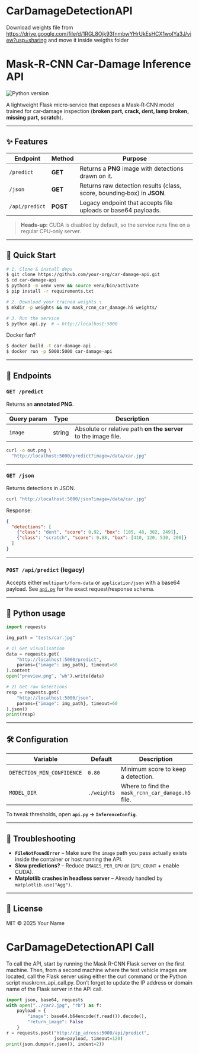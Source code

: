 # CarDamageDetectionAPI

Download weights file from https://drive.google.com/file/d/1RGL8Ojk93fnmbwYHrUkEsHCX1woIYa3J/view?usp=sharing and move it inside weigths folder



# Mask‑R‑CNN Car‑Damage Inference API

![Python version](https://img.shields.io/badge/python-3.8+-blue)

A lightweight Flask micro‑service that exposes a Mask‑R‑CNN model trained for car‑damage inspection (**broken part, crack, dent, lamp broken, missing part, scratch**).

---

## ✨ Features

| Endpoint       | Method   | Purpose                                                                 |
| -------------- | -------- | ----------------------------------------------------------------------- |
| `/predict`     | **GET**  | Returns a **PNG** image with detections drawn on it.                    |
| `/json`        | **GET**  | Returns raw detection results (class, score, bounding‑box) in **JSON**. |
| `/api/predict` | **POST** | Legacy endpoint that accepts file uploads or base64 payloads.           |

> **Heads‑up:** CUDA is disabled by default, so the service runs fine on a regular CPU‑only server.

---

## 🚀 Quick Start

```bash
# 1. Clone & install deps
$ git clone https://github.com/your‑org/car‑damage‑api.git
$ cd car‑damage‑api
$ python3 -m venv venv && source venv/bin/activate
$ pip install -r requirements.txt

# 2. Download your trained weights ↴
$ mkdir -p weights && mv mask_rcnn_car_damage.h5 weights/

# 3. Run the service
$ python api.py  # ⇒ http://localhost:5000
```

Docker fan?

```bash
$ docker build -t car-damage-api .
$ docker run -p 5000:5000 car-damage-api
```

---

## 📑 Endpoints

### `GET /predict`

Returns an **annotated PNG**.

| Query param | Type   | Description                                                    |
| ----------- | ------ | -------------------------------------------------------------- |
| `image`     | string | Absolute or relative path **on the server** to the image file. |

```bash
curl -o out.png \
  "http://localhost:5000/predict?image=/data/car.jpg"
```

---

### `GET /json`

Returns detections in JSON.

```bash
curl "http://localhost:5000/json?image=/data/car.jpg"
```

Response:

```json
{
  "detections": [
    {"class": "dent", "score": 0.92, "box": [105, 48, 302, 249]},
    {"class": "scratch", "score": 0.88, "box": [410, 120, 530, 200]}
  ]
}
```

---

### `POST /api/predict` (legacy)

Accepts either `multipart/form‑data` or `application/json` with a base64 payload.
See [`api.py`](api.py) for the exact request/response schema.

---

## 🐍 Python usage

```python
import requests

img_path = "tests/car.jpg"

# 1) Get visualisation
data = requests.get(
    "http://localhost:5000/predict",
    params={"image": img_path}, timeout=60
).content
open("preview.png", "wb").write(data)

# 2) Get raw detections
resp = requests.get(
    "http://localhost:5000/json",
    params={"image": img_path}, timeout=60
).json()
print(resp)
```

---

## 🛠  Configuration

| Variable                   | Default     | Description                                       |
| -------------------------- | ----------- | ------------------------------------------------- |
| `DETECTION_MIN_CONFIDENCE` | `0.80`      | Minimum score to keep a detection.                |
| `MODEL_DIR`                | `./weights` | Where to find the `mask_rcnn_car_damage.h5` file. |

To tweak thresholds, open **`api.py` → `InferenceConfig`**.

---

## 🤕 Troubleshooting

* **`FileNotFoundError`** – Make sure the `image` path you pass actually exists inside the container or host running the API.
* **Slow predictions?** – Reduce `IMAGES_PER_GPU` or (`GPU_COUNT` + enable CUDA).
* **Matplotlib crashes in headless server** – Already handled by `matplotlib.use("Agg")`.

---

## 📝 License

MIT © 2025 Your Name


# CarDamageDetectionAPI Call 
To call the API, start by running the Mask R-CNN Flask server on the first machine.
Then, from a second machine where the test vehicle images are located, call the Flask server using either the curl command or the Python script maskrcnn_api_call.py.
Don’t forget to update the IP address or domain name of the Flask server in the API call.

```python
import json, base64, requests
with open("../car2.jpg", "rb") as f:
    payload = {
        "image": base64.b64encode(f.read()).decode(),
        "return_image": False
    }
r = requests.post("http://ip_adress:5000/api/predict",
                  json=payload, timeout=120)
print(json.dumps(r.json(), indent=2))




